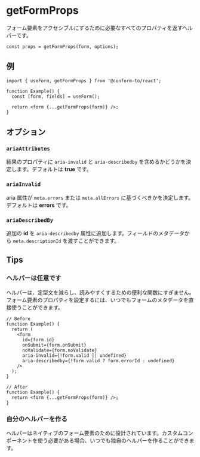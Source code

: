 # getFormProps

フォーム要素をアクセシブルにするために必要なすべてのプロパティを返すヘルパーです。

```tsx
const props = getFormProps(form, options);
```

## 例

```tsx
import { useForm, getFormProps } from '@conform-to/react';

function Example() {
  const [form, fields] = useForm();

  return <form {...getFormProps(form)} />;
}
```

## オプション

### `ariaAttributes`

結果のプロパティに `aria-invalid` と `aria-describedby` を含めるかどうかを決定します。デフォルトは **true** です。

### `ariaInvalid`

aria 属性が `meta.errors` または `meta.allErrors` に基づくべきかを決定します。デフォルトは **errors** です。

### `ariaDescribedBy`

追加の **id** を `aria-describedby` 属性に追加します。フィールドのメタデータから `meta.descriptionId` を渡すことができます。

## Tips

### ヘルパーは任意です

ヘルパーは、定型文を減らし、読みやすくするための便利な関数にすぎません。フォーム要素のプロパティを設定するには、いつでもフォームのメタデータを直接使うことができます。

```tsx
// Before
function Example() {
  return (
    <form
      id={form.id}
      onSubmit={form.onSubmit}
      noValidate={form.noValidate}
      aria-invalid={!form.valid || undefined}
      aria-describedby={!form.valid ? form.errorId : undefined}
    />
  );
}

// After
function Example() {
  return <form {...getFormProps(form)} />;
}
```

### 自分のヘルパーを作る

ヘルパーはネイティブのフォーム要素のために設計されています。カスタムコンポーネントを使う必要がある場合、いつでも独自のヘルパーを作ることができます。
